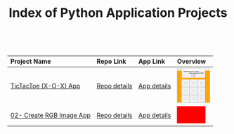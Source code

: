<p align="center">  <h1 align="center">Index of Python Application Projects</h1>  </p>

<table style="width:100%">
  <thead style="text-align:left">
    <tr>
        <th>Project Name</th>  
        <th>Repo Link</th> 
        <th>App Link</th>  
        <th>Overview</th>
    </tr>
  </thead>
  
  <tbody>
    <tr>
      <td><a href="01- TicTacToe (X-O-X) App" target="_blank">TicTacToe (X-O-X) App</a></td>
      <td><a href="01- TicTacToe (X-O-X) App" target="_blank">Repo details</a></td>
      <td><a href="^#" target="_blank">App details</a></td>
      <td><img src="/01- TicTacToe (X-O-X) App/tictactoe.png" alt="tictactoe" height=79></td>
    </tr>
    <tr>
      <td><a href="02- Create RGB Image App" target="_blank">02- Create RGB Image App</a></td>
      <td><a href="02- Create RGB Image App" target="_blank">Repo details</a></td>
      <td><a href="^#" target="_blank">App details</a></td>
      <td><img src="/02- Create RGB Image App/RGB_Image.jpg" alt="tictactoe" height=39></td>
    </tr>
  </tbody>
</table>
